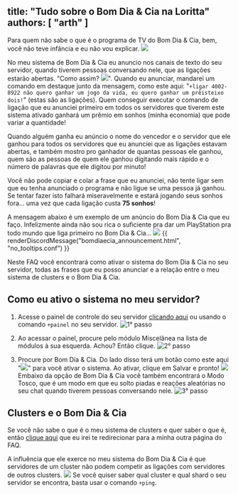 title: "Tudo sobre o Bom Dia & Cia na Loritta"
authors: [ "arth" ]
---
Para quem não sabe o que é o programa de TV do Bom Dia & Cia, bem, você não teve infância e eu não vou explicar. <img src="https://cdn.discordapp.com/emojis/763231811723460629.png?v=1" class="inline-emoji">

No meu sistema de Bom Dia & Cia eu anuncio nos canais de texto do seu servidor, quando tiverem pessoas conversando nele, que as ligações estarão abertas. "Como assim? <img src="https://cdn.discordapp.com/emojis/500751183972007941.png?v=1" class="inline-emoji">". Quando eu anunciar, mandarei um comando em destaque junto da mensagem, como este aqui: "`+ligar 4002-8922 não quero ganhar um jogo da vida, eu quero ganhar um prêisteixo dois!`" (estas são as ligações). Quem conseguir executar o comando de ligação que eu anunciei primeiro em todos os servidores que tiverem este sistema ativado ganhará um prêmio em sonhos (minha economia) que pode variar a quantidade! 

Quando alguém ganha eu anúncio o nome do vencedor e o servidor que ele ganhou para todos os servidores que eu anunciei que as ligações estavam abertas, e também mostro pro ganhador de quantas pessoas ele ganhou, quem são as pessoas de quem ele ganhou digitando mais rápido e o número de palavras que ele digitou por minuto! 

Você não pode copiar e colar a frase que eu anunciei, não tente ligar sem que eu tenha anunciado o programa e não ligue se uma pessoa já ganhou. Se tentar fazer isto falhará miseravelmente e estará jogando seus sonhos fora... uma vez que cada ligação custa **75 sonhos**! 

A mensagem abaixo é um exemplo de um anúncio do Bom Dia & Cia que eu faço. Infelizmente ainda não sou rica o suficiente pra dar um PlayStation pra todo mundo que liga primeiro no Bom Dia & Cia... <img src="https://cdn.discordapp.com/emojis/626942886251855872.png?v=1" class="inline-emoji">
{{ renderDiscordMessage("bomdiaecia_announcement.html", "no_tooltips.conf") }}

Neste FAQ você encontrará como ativar o sistema do Bom Dia & Cia no seu servidor, todas as frases que eu posso anunciar e a relação entre o meu sistema de clusters e o Bom Dia & Cia.

## Como eu ativo o sistema no meu servidor?
1. Acesse o painel de controle do seu servidor [clicando aqui](/dashboard) ou usando o comando `+painel` no seu servidor.
![1° passo](/v3/assets/img/faq/servers.png)

2. Ao acessar o painel, procure pelo módulo Miscelânea na lista de módulos à sua esquerda. Achou? Então clique.
![2° passo](/v3/assets/img/faq/find_module.png)

3. Procure por Bom Dia & Cia. Do lado disso terá um botão como este aqui "<img src="https://cdn.discordapp.com/emojis/769354477525401611.png?v=1" class="inline-emoji">" para você ativar o sistema. Ao ativar, clique em Salvar e pronto! <img src="https://cdn.discordapp.com/emojis/519546310978830355.png?v=1" class="inline-emoji"> Embaixo da opção de Bom Dia & Cia você também encontrará o Modo Tosco, que é um modo em que eu solto piadas e reações aleatórias no seu chat quando tiverem pessoas conversando nele.
![3° passo](/v3/assets/img/faq/configuration.png)

## Clusters e o Bom Dia & Cia
Se você não sabe o que é o meu sistema de clusters e quer saber o que é, então [clique aqui](/extras/faq-loritta/clusters-and-shards) que eu irei te redirecionar para a minha outra página do FAQ. 

A influência que ele exerce no meu sistema do Bom Dia & Cia é que servidores de um cluster não podem competir as ligações com servidores de outros clusters. <img src="https://cdn.discordapp.com/emojis/626942886251855872.png?v=1" class="inline-emoji"> Se você quiser saber qual cluster e qual shard o seu servidor se encontra, basta usar o comando `+ping`.

